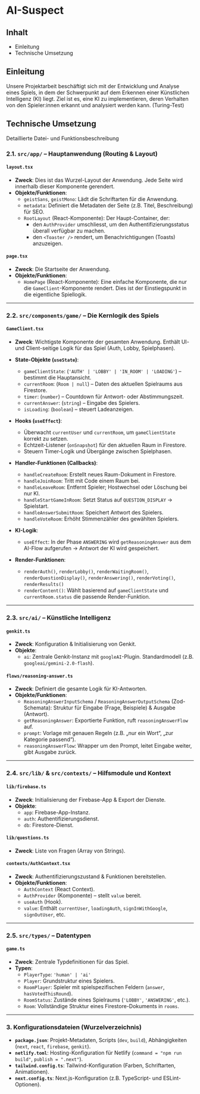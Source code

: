 # AI-Suspect

## Inhalt
- Einleitung
- Technische Umsetzung

## Einleitung

Unsere Projektarbeit beschäftigt sich mit der Entwicklung und Analyse eines Spiels, in dem der Schwerpunkt auf dem Erkennen einer Künstlichen Intelligenz (KI) liegt. Ziel ist es, eine KI zu implementieren, deren Verhalten von den Spieler:innen erkannt und analysiert werden kann. (Turing-Test)

## Technische Umsetzung

Detaillierte Datei- und Funktionsbeschreibung

### 2.1. `src/app/` – Hauptanwendung (Routing & Layout)

#### `layout.tsx`
- **Zweck**: Dies ist das Wurzel-Layout der Anwendung. Jede Seite wird innerhalb dieser Komponente gerendert.  
- **Objekte/Funktionen**:  
  - `geistSans`, `geistMono`: Lädt die Schriftarten für die Anwendung.  
  - `metadata`: Definiert die Metadaten der Seite (z.B. Titel, Beschreibung) für SEO.  
  - `RootLayout` (React-Komponente): Der Haupt-Container, der:
    - den `AuthProvider` umschliesst, um den Authentifizierungsstatus überall verfügbar zu machen.  
    - den `<Toaster />` rendert, um Benachrichtigungen (Toasts) anzuzeigen.  

#### `page.tsx`
- **Zweck**: Die Startseite der Anwendung.  
- **Objekte/Funktionen**:  
  - `HomePage` (React-Komponente): Eine einfache Komponente, die nur die `GameClient`-Komponente rendert. Dies ist der Einstiegspunkt in die eigentliche Spiellogik.  

---

### 2.2. `src/components/game/` – Die Kernlogik des Spiels

#### `GameClient.tsx`
- **Zweck**: Wichtigste Komponente der gesamten Anwendung. Enthält UI- und Client-seitige Logik für das Spiel (Auth, Lobby, Spielphasen).  

- **State-Objekte (`useState`)**:
  - `gameClientState`: (`'AUTH' | 'LOBBY' | 'IN_ROOM' | 'LOADING'`) – bestimmt die Hauptansicht.  
  - `currentRoom`: (`Room | null`) – Daten des aktuellen Spielraums aus Firestore.  
  - `timer`: (`number`) – Countdown für Antwort- oder Abstimmungszeit.  
  - `currentAnswer`: (`string`) – Eingabe des Spielers.  
  - `isLoading`: (`boolean`) – steuert Ladeanzeigen.  

- **Hooks (`useEffect`)**:
  - Überwacht `currentUser` und `currentRoom`, um `gameClientState` korrekt zu setzen.  
  - Echtzeit-Listener (`onSnapshot`) für den aktuellen Raum in Firestore.  
  - Steuern Timer-Logik und Übergänge zwischen Spielphasen.  

- **Handler-Funktionen (Callbacks)**:
  - `handleCreateRoom`: Erstellt neues Raum-Dokument in Firestore.  
  - `handleJoinRoom`: Tritt mit Code einem Raum bei.  
  - `handleLeaveRoom`: Entfernt Spieler; Hostwechsel oder Löschung bei nur KI.  
  - `handleStartGameInRoom`: Setzt Status auf `QUESTION_DISPLAY` → Spielstart.  
  - `handleAnswerSubmitRoom`: Speichert Antwort des Spielers.  
  - `handleVoteRoom`: Erhöht Stimmenzähler des gewählten Spielers.  

- **KI-Logik**:
  - `useEffect`: In der Phase `ANSWERING` wird `getReasoningAnswer` aus dem AI-Flow aufgerufen → Antwort der KI wird gespeichert.  

- **Render-Funktionen**:
  - `renderAuth()`, `renderLobby()`, `renderWaitingRoom()`,  
    `renderQuestionDisplay()`, `renderAnswering()`, `renderVoting()`, `renderResults()`  
  - `renderContent()`: Wählt basierend auf `gameClientState` und `currentRoom.status` die passende Render-Funktion.  

---

### 2.3. `src/ai/` – Künstliche Intelligenz

#### `genkit.ts`
- **Zweck**: Konfiguration & Initialisierung von Genkit.  
- **Objekte**:
  - `ai`: Zentrale Genkit-Instanz mit `googleAI`-Plugin. Standardmodell (z.B. `googleai/gemini-2.0-flash`).  

#### `flows/reasoning-answer.ts`
- **Zweck**: Definiert die gesamte Logik für KI-Antworten.  
- **Objekte/Funktionen**:
  - `ReasoningAnswerInputSchema` / `ReasoningAnswerOutputSchema` (Zod-Schemata): Struktur für Eingabe (Frage, Beispiele) & Ausgabe (Antwort).  
  - `getReasoningAnswer`: Exportierte Funktion, ruft `reasoningAnswerFlow` auf.  
  - `prompt`: Vorlage mit genauen Regeln (z.B. „nur ein Wort“, „zur Kategorie passend“).  
  - `reasoningAnswerFlow`: Wrapper um den Prompt, leitet Eingabe weiter, gibt Ausgabe zurück.  

---

### 2.4. `src/lib/` & `src/contexts/` – Hilfsmodule und Kontext

#### `lib/firebase.ts`
- **Zweck**: Initialisierung der Firebase-App & Export der Dienste.  
- **Objekte**:
  - `app`: Firebase-App-Instanz.  
  - `auth`: Authentifizierungsdienst.  
  - `db`: Firestore-Dienst.  

#### `lib/questions.ts`
- **Zweck**: Liste von Fragen (Array von Strings).  

#### `contexts/AuthContext.tsx`
- **Zweck**: Authentifizierungszustand & Funktionen bereitstellen.  
- **Objekte/Funktionen**:
  - `AuthContext` (React Context).  
  - `AuthProvider` (Komponente) – stellt `value` bereit.  
  - `useAuth` (Hook).  
  - `value`: Enthält `currentUser`, `loadingAuth`, `signInWithGoogle`, `signOutUser`, etc.  

---

### 2.5. `src/types/` – Datentypen

#### `game.ts`
- **Zweck**: Zentrale Typdefinitionen für das Spiel.  
- **Typen**:
  - `PlayerType`: `'human' | 'ai'`  
  - `Player`: Grundstruktur eines Spielers.  
  - `RoomPlayer`: Spieler mit spielspezifischen Feldern (`answer`, `hasVotedThisRound`).  
  - `RoomStatus`: Zustände eines Spielraums (`'LOBBY'`, `'ANSWERING'`, etc.).  
  - `Room`: Vollständige Struktur eines Firestore-Dokuments in `rooms`.  

---

### 3. Konfigurationsdateien (Wurzelverzeichnis)

- **`package.json`**: Projekt-Metadaten, Scripts (`dev`, `build`), Abhängigkeiten (`next`, `react`, `firebase`, `genkit`).  
- **`netlify.toml`**: Hosting-Konfiguration für Netlify (`command = "npm run build"`, `publish = ".next"`).  
- **`tailwind.config.ts`**: Tailwind-Konfiguration (Farben, Schriftarten, Animationen).  
- **`next.config.ts`**: Next.js-Konfiguration (z.B. TypeScript- und ESLint-Optionen).  
